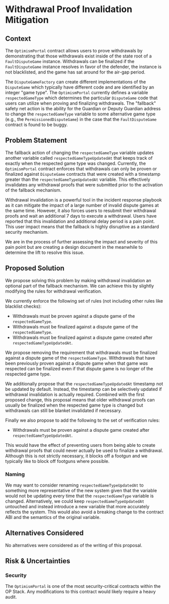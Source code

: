 # Withdrawal Proof Invalidation Mitigation

## Context

The `OptimismPortal` contract allows users to prove withdrawals by demonstrating that those
withdrawals exist inside of the state root of a `FaultDisputeGame` instance. Withdrawals can be
finalized if the `FaultDisputeGame` instance resolves in favor of the defender, the instance is not
blacklisted, and the game has sat around for the air-gap period.

The `DisputeGameFactory` can create different implementations of the `DisputeGame` which typically
have different code and are identified by an integer "game type". The `OptimismPortal` currently
defines a variable `respectedGameType` which determines the particular `DisputeGame` code that
users can utilize when proving and finalizing withdrawals. The "fallback" safety net action is the
ability for the Guardian or Deputy Guardian address to change the `respectedGameType` variable to
some alternative game type (e.g., the `PermissionedDisputeGame`) in the case that the
`FaultDisputeGame` contract is found to be buggy.

## Problem Statement

The fallback action of changing the `respectedGameType` variable updates another variable called
`respectedGameTypeUpdatedAt` that keeps track of exactly when the respected game type was changed.
Currently, the `OptimismPortal` contract enforces that withdrawals can only be proven or finalized
against `DisputeGame` contracts that were created with a timestamp greater than the
`respectedGameTypeUpdatedAt` variable. This effectively invalidates any withdrawal proofs that were
submitted prior to the activation of the fallback mechanism.

Withdrawal invalidation is a powerful tool in the incident response playbook as it can mitigate the
impact of a large number of invalid dispute games at the same time. However, it also forces
users to resubmit their withdrawal proofs and wait an additional 7 days to execute a withdrawal.
Users have reported that this invalidation and additional delay period is a pain point. This user
impact means that the fallback is highly disruptive as a standard security mechanism.

We are in the process of further assessing the impact and severity of this pain point but are
creating a design document in the meanwhile to determine the lift to resolve this issue.

## Proposed Solution

We propose solving this problem by making withdrawal invalidation an optional part of the fallback
mechanism. We can achieve this by slightly modifying the rules for withdrawal verification.

We currently enforce the following set of rules (not including other rules like blacklist checks):

- Withdrawals must be proven against a dispute game of the `respectedGameType`.
- Withdrawals must be finalized against a dispute game of the `respectedGameType`.
- Withdrawals must be finalized against a dispute game created after `respectedGameTypeUpdatedAt`.

We propose removing the requirement that withdrawals must be finalized against a dispute game of
the `respectedGameType`. Withdrawals that have been previously proven against a dispute game when
that game *was* respected can be finalized even if that dispute game is no longer of the respected
game type.

We additionally propose that the `respectedGameTypeUpdatedAt` timestamp not be updated by default.
Instead, the timestamp can be selectively updated if withdrawal invalidation is actually required.
Combined with the first proposed change, this proposal means that older withdrawal proofs can
usually be finalized when the respected game type is changed but withdrawals can still be blanket
invalidated if necessary.

Finally we also propose to add the following to the set of verification rules:

- Withdrawals must be proven against a dispute game created after `respectedGameTypeUpdatedAt`.

This would have the effect of preventing users from being able to create withdrawal proofs that
could never actually be used to finalize a withdrawal. Although this is not strictly necessary, it
blocks off a footgun and we typically like to block off footguns where possible.

### Naming

We may want to consider renaming `respectedGameTypeUpdatedAt` to something more representative of
the new system given that the variable would not be updating every time that the
`respectedGameType` variable is changed. Alternatively, we could keep `respectedGameTypeUpdatedAt`
untouched and instead introduce a new variable that more accurately reflects the system. This would
also avoid a breaking change to the contract ABI and the semantics of the original variable.

## Alternatives Considered

No alternatives were considered as of the writing of this proposal.

## Risk & Uncertainties

### Security

The `OptimismPortal` is one of the most security-critical contracts within the OP Stack. Any
modifications to this contract would likely require a heavy audit.
